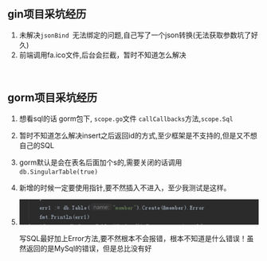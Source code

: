 

## gin项目采坑经历

1. 未解决`jsonBind `无法绑定的问题,自己写了一个json转换(无法获取参数坑了好久)
2. 前端调用fa.ico文件,后台会拦截，暂时不知道怎么解决



​	





## gorm项目采坑经历

1. 想看sql的话  gorm包下,  `scope.go`文件    `callCallbacks`方法,`scope.Sql`

2. 暂时不知道怎么解决insert之后返回id的方式,至少框架是不支持的,但是又不想自己的SQL

3. gorm默认是会在表名后面加个s的,需要关闭的话调用  `db.SingularTable(true)` 

4. 新增的时候一定要使用指针,要不然插入不进入，至少我测试是这样。

5. ![123](./img/gin_img_create.jpg)

   写SQL最好加上Error方法,要不然根本不会报错，根本不知道是什么错误！虽然返回的是MySql的错误，但是总比没有好